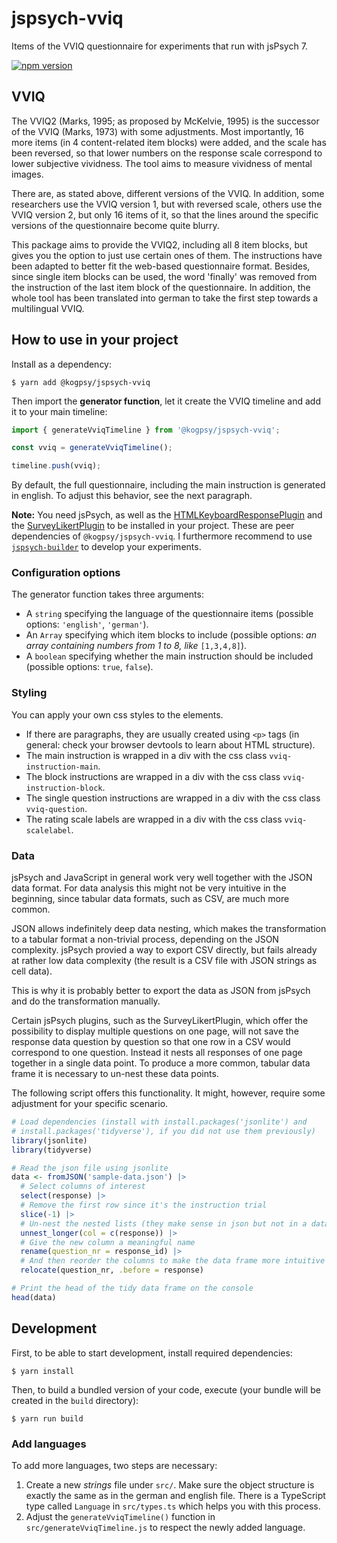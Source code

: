 # jspsych-vviq

Items of the VVIQ questionnaire for experiments that run with jsPsych 7.

[![npm version](https://badge.fury.io/js/@kogpsy%2Fjspsych-vviq.svg)](https://badge.fury.io/js/@kogpsy%2Fjspsych-vviq)

## VVIQ

The VVIQ2 (Marks, 1995; as proposed by McKelvie, 1995) is the successor of the VVIQ (Marks, 1973) with some adjustments. Most importantly, 16 more items (in 4 content-related item blocks) were added, and the scale has been reversed, so that lower numbers on the response scale correspond to lower subjective vividness. The tool aims to measure vividness of mental images.

There are, as stated above, different versions of the VVIQ. In addition, some researchers use the VVIQ version 1, but with reversed scale, others use the VVIQ version 2, but only 16 items of it, so that the lines around the specific versions of the questionnaire become quite blurry.

This package aims to provide the VVIQ2, including all 8 item blocks, but gives you the option to just use certain ones of them. The instructions have been adapted to better fit the web-based questionnaire format. Besides, since single item blocks can be used, the word 'finally' was removed from the instruction of the last item block of the questionnaire. In addition, the whole tool has been translated into german to take the first step towards a multilingual VVIQ.

## How to use in your project

Install as a dependency:

```console
$ yarn add @kogpsy/jspsych-vviq
```

Then import the **generator function**, let it create the VVIQ timeline and add it to your main timeline:

```javascript
import { generateVviqTimeline } from '@kogpsy/jspsych-vviq';

const vviq = generateVviqTimeline();

timeline.push(vviq);
```

By default, the full questionnaire, including the main instruction is generated in english. To adjust this behavior, see the next paragraph.

**Note:** You need jsPsych, as well as the [HTMLKeyboardResponsePlugin][1] and the [SurveyLikertPlugin][2] to be installed in your project. These are peer dependencies of `@kogpsy/jspsych-vviq`. I furthermore recommend to use [`jspsych-builder`][3] to develop your experiments.

### Configuration options

The generator function takes three arguments:

- A `string` specifying the language of the questionnaire items (possible options: `'english'`, `'german'`).
- An `Array` specifying which item blocks to include (possible options: _an array containing numbers from 1 to 8, like_ `[1,3,4,8]`).
- A `boolean` specifying whether the main instruction should be included (possible options: `true`, `false`).

### Styling

You can apply your own css styles to the elements.

- If there are paragraphs, they are usually created using `<p>` tags (in general: check your browser devtools to learn about HTML structure).
- The main instruction is wrapped in a div with the css class `vviq-instruction-main`.
- The block instructions are wrapped in a div with the css class `vviq-instruction-block`.
- The single question instructions are wrapped in a div with the css class `vviq-question`.
- The rating scale labels are wrapped in a div with the css class `vviq-scalelabel`.

### Data

jsPsych and JavaScript in general work very well together with the JSON data format. For data analysis this might not be very intuitive in the beginning, since tabular data formats, such as CSV, are much more common.

JSON allows indefinitely deep data nesting, which makes the transformation to a tabular format a non-trivial process, depending on the JSON complexity. jsPsych provied a way to export CSV directly, but fails already at rather low data complexity (the result is a CSV file with JSON strings as cell data).

This is why it is probably better to export the data as JSON from jsPsych and do the transformation manually.

Certain jsPsych plugins, such as the SurveyLikertPlugin, which offer the possibility to display multiple questions on one page, will not save the response data question by question so that one row in a CSV would correspond to one question. Instead it nests all responses of one page together in a single data point. To produce a more common, tabular data frame it is necessary to un-nest these data points.

The following script offers this functionality. It might, however, require some adjustment for your specific scenario.

```r
# Load dependencies (install with install.packages('jsonlite') and
# install.packages('tidyverse'), if you did not use them previously)
library(jsonlite)
library(tidyverse)

# Read the json file using jsonlite
data <- fromJSON('sample-data.json') |>
  # Select columns of interest
  select(response) |>
  # Remove the first row since it's the instruction trial
  slice(-1) |>
  # Un-nest the nested lists (they make sense in json but not in a data frame)
  unnest_longer(col = c(response)) |>
  # Give the new column a meaningful name
  rename(question_nr = response_id) |>
  # And then reorder the columns to make the data frame more intuitive
  relocate(question_nr, .before = response)

# Print the head of the tidy data frame on the console
head(data)
```

## Development

First, to be able to start development, install required dependencies:

```console
$ yarn install
```

Then, to build a bundled version of your code, execute (your bundle will be created in the `build` directory):

```console
$ yarn run build
```

### Add languages

To add more languages, two steps are necessary:

1. Create a new _strings_ file under `src/`. Make sure the object structure is exactly the same as in the german and english file. There is a TypeScript type called `Language` in `src/types.ts` which helps you with this process.
2. Adjust the `generateVviqTimeline()` function in `src/generateVviqTimeline.js` to respect the newly added language.

[1]: https://www.jspsych.org/latest/plugins/html-keyboard-response/
[2]: https://www.jspsych.org/latest/plugins/survey-likert/
[3]: https://github.com/bjoluc/jspsych-builder
